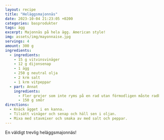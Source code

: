 ```yaml
---
layout: recipe
title: "Heläggsmajonnäs"
date: 2023-10-04 21:23:05 +0200
categories: basprodukter
tags: ägg
excerpt: Majonnäs på hela ägg. American style!
img: assets/img/mayonnaise.jpg
servings: 4
amount: 300 g
ingredients:
  - ingredients:
    - 15 g vitvinsvinäger
    - 12 g dijonsenap
    - 1 ägg
    - 250 g neutral olja
    - 2 krm salt
    - 1 krm vitpeppar
  - part: Annat
    ingredients:
      - Fler grejer som inte ryms på en rad utan förmodligen måste radbrytas för att det ska få plats.
      - 150 g smör
directions:
  - Knäck ägget i en kanna.
  - Tilsätt vinäger och senap och häll sen i oljan.
  - Mixa med stavmixer och smaka av med salt och peppar.
---
```


En väldigt trevlig heläggsmajonnäs!

